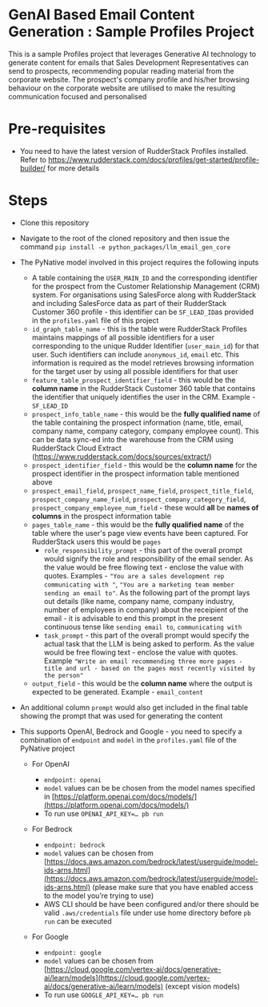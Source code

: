 # GenAI Based Email Content Generation : Sample Profiles Project 

This is a sample Profiles project that leverages Generative AI technology to generate content for emails that Sales Development Representatives can send to prospects, recommending popular reading material from the corporate website. The prospect's company profile and his/her browsing behaviour on the corporate website are utilised to make the resulting communication focused and personalised

# Pre-requisites
- You need to have the latest version of RudderStack Profiles installed. Refer to https://www.rudderstack.com/docs/profiles/get-started/profile-builder/ for more details
# Steps
- Clone this repository  
- Navigate to the root of the cloned repository and then issue the command  `pip install -e python_packages/llm_email_gen_core`  
-   The PyNative model involved in this project requires the following inputs
	- A table containing the `USER_MAIN_ID` and the corresponding identifier for the prospect from the Customer Relationship Management (CRM) system. For organisations using SalesForce along with RudderStack and including SalesForce data as part of their RudderStack Customer 360 profile - this identifier can be `SF_LEAD_ID`as provided in the `profiles.yaml` file of this project
	- `id_graph_table_name` - this is the table were RudderStack Profiles maintains mappings of all possible identifiers for a user corresponding to the unique Rudder Identifier (`user_main_id`) for that user. Such identifiers can include `anonymous_id`, `email` etc. This information is required as the model retrieves browsing information for the target user by using all possible identifiers for that user
	- `feature_table_prospect_identifier_field` - this would be the **column name** in the RudderStack Customer 360 table that contains the identifier that uniquely identifies the user in the CRM. Example - `SF_LEAD_ID`
	- `prospect_info_table_name` - this would be the **fully qualified name** of the table containing the prospect information (name, title, email, company name, company category, company employee count). This can be data sync-ed into the warehouse from the CRM using RudderStack Cloud Extract (https://www.rudderstack.com/docs/sources/extract/)
	- `prospect_identifier_field` - this would be the **column name** for the prospect identifier in the prospect information table mentioned above
	- `prospect_email_field`, `prospect_name_field`, `prospect_title_field`, `prospect_company_name_field`, `prospect_company_category_field`, `prospect_company_employee_num_field` - these would **all** be **names of columns** in the prospect information table
	- `pages_table_name` - this would be the **fully qualified name** of the table where the user's page view events have been captured. For RudderStack users this would be `pages`
      	- `role_responsibility_prompt` - this part of the overall prompt would signify the role and responsibility of the email sender. As the value would be free flowing text - enclose the value with quotes. Examples - `"You are a sales development rep communicating with "`, `"You are a marketing team member sending an email to"`. As the following part of the prompt lays out details (like name, company name, company industry, number of employees in company) about the receipient of the email - it is advisable to end this prompt in the present continuous tense like `sending email to`, `communicating with`
      	- `task_prompt` - this part of the overall prompt would specify the actual task that the LLM is being asked to perform. As the value would be free flowing text - enclose the value with quotes. Example `"Write an email recommending three more pages - title and url - based on the pages most recently visited by the person"` 
	- `output_field` - this would be the **column name** where the output is expected to be generated. Example - `email_content`
- An additional column  `prompt` would also get included in the final table showing the prompt that was used for generating the content
- This supports OpenAI, Bedrock and Google - you need to specify a combination of  `endpoint`  and  `model`  in the  `profiles.yaml`  file of the PyNative project

	- For OpenAI

		- `endpoint: openai`
		- `model`  values can be be chosen from the model names specified in  [https://platform.openai.com/docs/models/](https://platform.openai.com/docs/models/)
		- To run use  `OPENAI_API_KEY=… pb run`

	- For Bedrock

		- `endpoint: bedrock`
		- `model`  values can be chosen from  [https://docs.aws.amazon.com/bedrock/latest/userguide/model-ids-arns.html](https://docs.aws.amazon.com/bedrock/latest/userguide/model-ids-arns.html)  (please make sure that you have enabled access to the model you’re trying to use)
		- AWS CLI should be have been configured and/or there should be valid  `.aws/credentials`  file under use home directory before  `pb run`  can be executed

	- For Google

		- `endpoint: google`
		- `model`  values can be chosen from  [https://cloud.google.com/vertex-ai/docs/generative-ai/learn/models](https://cloud.google.com/vertex-ai/docs/generative-ai/learn/models)  (except vision models)
		- To run use  `GOOGLE_API_KEY=… pb run`

